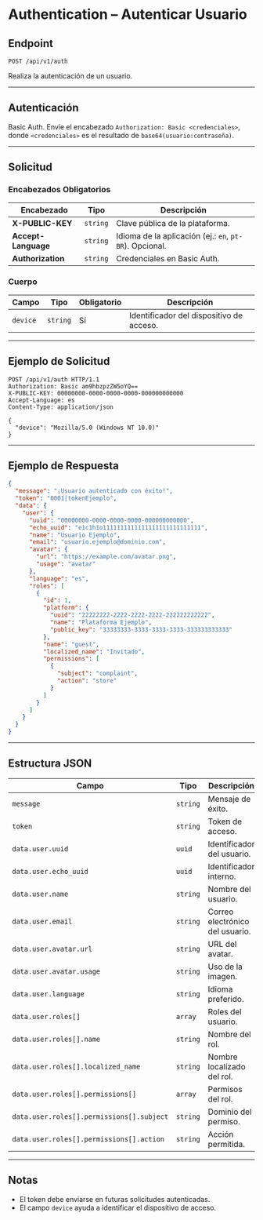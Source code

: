 <!-- markdownlint-disable MD013 -->

# Authentication – Autenticar Usuario

## Endpoint

`POST /api/v1/auth`

Realiza la autenticación de un usuario.

---

## Autenticación

Basic Auth. Envíe el encabezado `Authorization: Basic <credenciales>`, donde `<credenciales>` es el resultado de `base64(usuario:contraseña)`.

---

## Solicitud

### Encabezados Obligatorios

| Encabezado | Tipo | Descripción |
| ---------- | ---- | ----------- |
| **X-PUBLIC-KEY** | `string` | Clave pública de la plataforma. |
| **Accept-Language** | `string` | Idioma de la aplicación (ej.: `en`, `pt-BR`). Opcional. |
| **Authorization** | `string` | Credenciales en Basic Auth. |

### Cuerpo

| Campo | Tipo | Obligatorio | Descripción |
| ----- | ---- | ----------- | ----------- |
| `device` | `string` | Sí | Identificador del dispositivo de acceso. |

---

## Ejemplo de Solicitud

```http
POST /api/v1/auth HTTP/1.1
Authorization: Basic am9hbzpzZW5oYQ==
X-PUBLIC-KEY: 00000000-0000-0000-0000-000000000000
Accept-Language: es
Content-Type: application/json

{
  "device": "Mozilla/5.0 (Windows NT 10.0)"
}
```

---

## Ejemplo de Respuesta

```json
{
  "message": "¡Usuario autenticado con éxito!",
  "token": "0001|tokenEjemplo",
  "data": {
    "user": {
      "uuid": "00000000-0000-0000-0000-000000000000",
      "echo_uuid": "e1c1h1o1111111111111111111111111111",
      "name": "Usuario Ejemplo",
      "email": "usuario.ejemplo@dominio.com",
      "avatar": {
        "url": "https://example.com/avatar.png",
        "usage": "avatar"
      },
      "language": "es",
      "roles": [
        {
          "id": 1,
          "platform": {
            "uuid": "22222222-2222-2222-2222-222222222222",
            "name": "Plataforma Ejemplo",
            "public_key": "33333333-3333-3333-3333-333333333333"
          },
          "name": "guest",
          "localized_name": "Invitado",
          "permissions": [
            {
              "subject": "complaint",
              "action": "store"
            }
          ]
        }
      ]
    }
  }
}
```

---

## Estructura JSON

| Campo | Tipo | Descripción |
| ----- | ---- | ----------- |
| `message` | `string` | Mensaje de éxito. |
| `token` | `string` | Token de acceso. |
| `data.user.uuid` | `uuid` | Identificador del usuario. |
| `data.user.echo_uuid` | `uuid` | Identificador interno. |
| `data.user.name` | `string` | Nombre del usuario. |
| `data.user.email` | `string` | Correo electrónico del usuario. |
| `data.user.avatar.url` | `string` | URL del avatar. |
| `data.user.avatar.usage` | `string` | Uso de la imagen. |
| `data.user.language` | `string` | Idioma preferido. |
| `data.user.roles[]` | `array` | Roles del usuario. |
| `data.user.roles[].name` | `string` | Nombre del rol. |
| `data.user.roles[].localized_name` | `string` | Nombre localizado del rol. |
| `data.user.roles[].permissions[]` | `array` | Permisos del rol. |
| `data.user.roles[].permissions[].subject` | `string` | Dominio del permiso. |
| `data.user.roles[].permissions[].action` | `string` | Acción permitida. |

---

## Notas

* El token debe enviarse en futuras solicitudes autenticadas.
* El campo `device` ayuda a identificar el dispositivo de acceso.

<!-- markdownlint-enable MD013 -->
